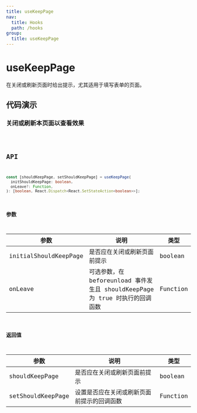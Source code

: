 ```yaml
---
title: useKeepPage
nav:
  title: Hooks
  path: /hooks
group:
  title: useKeepPage
---
```


# useKeepPage

在关闭或刷新页面时给出提示，尤其适用于填写表单的页面。

## 代码演示

### 关闭或刷新本页面以查看效果

<code src="./demo/demo1.tsx" />

## API

```ts
const [shouldKeepPage, setShouldKeepPage] = useKeepPage(
  initShouldKeepPage: boolean,
  onLeave?: Function,
): [boolean, React.Dispatch<React.SetStateAction<boolean>>];
```

### 参数

| 参数                  | 说明                                                                         | 类型     |
| --------------------- | ---------------------------------------------------------------------------- | -------- |
| initialShouldKeepPage | 是否应在关闭或刷新页面前提示                                                 | boolean  |
| onLeave               | 可选参数，在 beforeunload 事件发生且 shouldKeepPage 为 true 时执行的回调函数 | Function |

### 返回值

| 参数              | 说明                                       | 类型     |
| ----------------- | ------------------------------------------ | -------- |
| shouldKeepPage    | 是否应在关闭或刷新页面前提示               | boolean  |
| setShouldKeepPage | 设置是否应在关闭或刷新页面前提示的回调函数 | Function |
